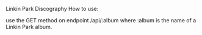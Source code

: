 Linkin Park Discography
How to use:

use the GET method on endpoint /api/:album where :album is the name of a Linkin Park album.
